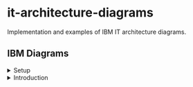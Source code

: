 # it-architecture-diagrams
Implementation and examples of IBM IT architecture diagrams.

## IBM Diagrams

<details><summary>Setup</summary>
   
<details><summary>Mac</summary>
<p>
To access and start the latest IBM pre-release diagrams.net application binary for Mac: 
   
1. Download the [zip](https://github.com/IBM/it-architecture-diagrams/releases).
2. Extract and open the application binary. 
3. When you run the first time Mac will ask about security:
    * Go to **System Preferences**.
    * Select **Security & Privacy**.
    * Click on **Open Anyway** for this app.
4. After opening the application binary click on "+ More Shapes" in the bottom left panel.
5. Select IBM and click Apply to finish.
6. IBM Sidebars are now available:
    * IBM Icons (active icons)
    * IBM Shapes (basic shapes)
    * IBM Cloud (cloud shapes)
    * IBM Core (core shapes)
    * IBM Industry (industry shapes)
    * IBM Helpers (helper sets)
    * IBM Starters (starter sets)
</p>
</details>
   
<details><summary>Windows</summary>
</details>

</details>

<details><summary>Introduction</summary>
   
<details><summary>IBM Color Palette</summary>
<p>
   
The Format Panel for IBM Diagrams is configured with the [IBM Color](https://www.ibm.com/design/language/color/) palette.
   
Three colors in each color family are available for use with IBM Diagrams:
* Light Fill (swatch 10)
* Medium Line (swatch 50 or 60)
* Dark Line (swatch 70 or 80)
   
The following colors are also available for use with IBM Diagrams:
* White
* Black
* Transparent
   
</p>
</details>

<details><summary>IBM Color Schemes</summary>
<p>
   
The Format Panel for IBM Diagrams has Color Schemes at top which are the recommended method of using the IBM Color Palette:
* Top row are medium color lines with white fill followed by light fill.
* Bottom row are dark color lines with white fill followed by light fill.
   
For example,

Following color schemes in Format Panel:
![IBM Color Schemes](/images/IBMDiagramsFormatPanel.png "IBM Color Schemes")

Represents the following colors:
| Column 1 | Column 2 | Column 3 | Column 4 |
| --- | --- | --- | --- |
| Medium Red<br>White Fill | Medium Red<br>Light Fill | Medium Magenta<br>White Fill | Medium Magenta<br>Light Fill |
| Dark Red<br>White Fill | Dark Red<br>Light Fill | Dark Magenta<br>White Fill | Dark Magenta<br>Light Fill |

</p>
</details>

<details><summary>IBM Plex Fonts</summary>
<p>
   
The Format Panel for IBM Diagrams is configured with the [IBM Plex](https://www.ibm.com/plex/) fonts and Arial fonts.

The buttons in the Format Panel are configured as follows:
* No button selected is Regular font.
* B button selected is Semi Bold font.
* I button selected is Italic font.
* B+I buttons selected is Semi Bold Italic font.

Where a plex font doesn't have Italic the system Italic is used on the plex font.

Plex fonts available in IBM Diagrams include:

| Font Name | Regular | Semi Bold | Italic | Semi Bold Italic |
| --- | --- | --- | --- | --- |
| IBM Plex Sans | X | X | X | X |
| IBM Plex Sans Arabic | X | X | | |
| Arial | X | X | X | X |
   
</p> 
</details>
